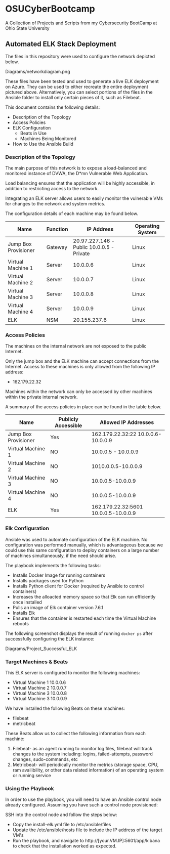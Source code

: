 # OSUCyberBootcamp
A Collection of Projects and Scripts from my Cybersecurity BootCamp at Ohio State University

## Automated ELK Stack Deployment

The files in this repository were used to configure the network depicted below.

Diagrams/networkdiagram.png

These files have been tested and used to generate a live ELK deployment on Azure. They can be used to either recreate the entire deployment pictured above. Alternatively, you can select portions of the files in the Ansible folder to install only certain pieces of it, such as Filebeat.

  

This document contains the following details:
- Description of the Topology
- Access Policies
- ELK Configuration
  - Beats in Use
  - Machines Being Monitored
- How to Use the Ansible Build


### Description of the Topology

The main purpose of this network is to expose a load-balanced and monitored instance of DVWA, the D*mn Vulnerable Web Application.

Load balancing ensures that the application will be highly accessible, in addition to restricting access to the network.

Integrating an ELK server allows users to easily monitor the vulnerable VMs for changes to the network and system metrics.


The configuration details of each machine may be found below.


| Name                 | Function | IP Address                               | Operating System |
|----------------------|----------|------------------------------------------|------------------|
| Jump Box Provisioner | Gateway  | 20.97.227.146 -Public 10.0.0.5 - Private | Linux            |
| Virtual Machine 1    | Server   | 10.0.0.6                                 | Linux            |
| Virtual Machine 2    | Server   | 10.0.0.7                                 | Linux            |
| Virtual Machine 3    | Server   | 10.0.0.8                                 | Linux            |
| Virtual Machine 4    | Server   | 10.0.0.9                                 | Linux            |
| ELK                  | NSM      | 20.155.237.6                             | Linux            |

### Access Policies

The machines on the internal network are not exposed to the public Internet. 

Only the jump box and the ELK machine can accept connections from the Internet. Access to these machines is only allowed from the following IP address:
 - 162.179.22.32
 
Machines within the network can only be accessed by other machines within the private internal network.


A summary of the access policies in place can be found in the table below.

| Name                 | Publicly Accessible | Allowed IP Addresses                 |
|----------------------|---------------------|--------------------------------------|
| Jump Box Provisioner | Yes                 | 162.179.22.32:22 10.0.0.6-10.0.0.9   |
| Virtual Machine 1    | NO                  | 10.0.0.5 - 10.0.0.9                  |
| Virtual Machine 2    | NO                  | 1010.0.0.5-10.0.0.9                  |
| Virtual Machine 3    | NO                  | 10.0.0.5-10.0.0.9                    |
| Virtual Machine 4    | NO                  | 10.0.0.5-10.0.0.9                    |
| ELK                  | Yes                 | 162.179.22.32:5601 10.0.0.5-10.0.0.9 |

### Elk Configuration

Ansible was used to automate configuration of the ELK machine. No configuration was performed manually, which is advantageous because we could use this same configuration to deploy containers on a large number of machines simultaneously, if the need should arise.

The playbook implements the following tasks:

- Installs Docker Image for running containers
- Installs packages used for Python
- Installs Python client for Docker (required by Ansible to control containers) 
- Increases the alloacted memory space so that Elk can run efficiently once installed
- Pulls an image of Elk container version 7.6.1 
- Installs Elk 
- Ensures that the container is restarted each time the Virtual Machine reboots

The following screenshot displays the result of running `docker ps` after successfully configuring the ELK instance:

Diagrams/Project_Successful_ELK

### Target Machines & Beats
This ELK server is configured to monitor the following machines:
- Virtual Machine 1 10.0.0.6
- Virtual Machine 2 10.0.0.7
- Virtual Machine 3 10.0.0.8
- Virtual Machine 3 10.0.0.9

We have installed the following Beats on these machines:
- filebeat
- metricbeat

These Beats allow us to collect the following information from each machine:
1) Filebeat- as an agent running to monitor log files, filebeat will track changes to the system including: logins, failed-attempts, password changes, sudo-commands, etc 
2) Metricbeat- will periodically monitor the metrics (storage space, CPU, ram availibility, or other data related information) of an operating system or running service

### Using the Playbook
In order to use the playbook, you will need to have an Ansible control node already configured. Assuming you have such a control node provisioned: 

SSH into the control node and follow the steps below:
- Copy the install-elk.yml file to /etc/ansible/files
- Update the /etc/ansible/hosts file to include the IP address of the target VM's
- Run the playbook, and navigate to  http://[your.VM.IP]:5601/app/kibana to check that the installation worked as expected.

